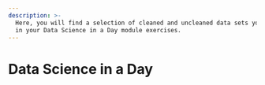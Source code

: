 ```yaml
---
description: >-
  Here, you will find a selection of cleaned and uncleaned data sets you can use
  in your Data Science in a Day module exercises.
---
```


# Data Science in a Day


